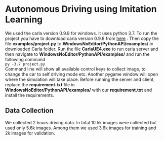 # Autonomous Driving using Imitation Learning
 
We used the carla version 0.9.8 for windows. It uses python 3.7. To run the project you have to download carla version 0.9.8 from [here](https://github.com/carla-simulator/carla/releases/tag/0.9.8/) .
Then copy the file **examples/project.py** to **WindowsNoEditor/PythonAPI/examples/** in downloaded Carla folder. Run the file **CarlaUE4.exe** to run carla server and then navigate to **WindowsNoEditor/PythonAPI/examples/** and run the following command<br />
`py -3.7 project.py` <br />
Command line will show all available control keys to collect image, to change the car to self driving mode etc. Another pygame window will open where the simulation will take place. 
Before running the server and client, replace the **requirement.txt** file in **WindowsNoEditor/PythonAPI/examples/** with our **requirement.txt** and install the requirements.

## Data Collection
We collected 2 hours driving data. In total 10.5k images were collected but used only 5.6k images.
Among them we used 3.6k images for training and 2k images for validation.

